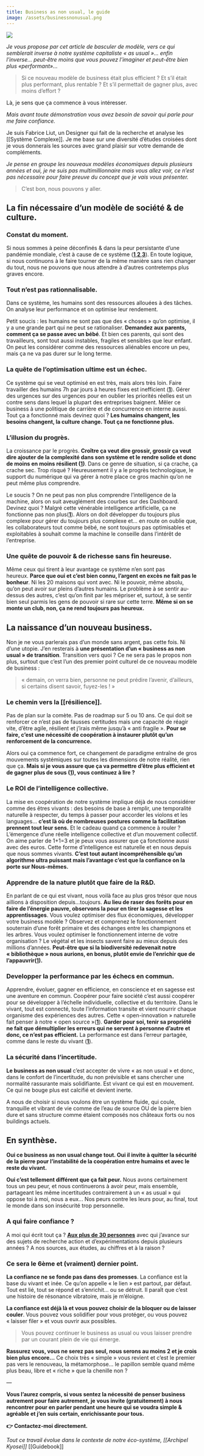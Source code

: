 ```yaml
---
title: Business as non usual, le guide
image: /assets/businessnonusual.png
---
```

![]({{page.image}})

*Je vous propose par cet article de basculer de modèle, vers ce qui semblerait inverse à notre système capitaliste « as usual »... enfin l’inverse... peut-être moins que vous pouvez l’imaginer et peut-être bien plus «performant»...*

> Si ce nouveau modèle de business était plus efficient ? Et s’il était plus performant, plus rentable ? Et s’il permettait de gagner plus, avec moins d’effort ?

Là, je sens que ça commence à vous intéresser.

*Mais avant toute démonstration vous avez besoin de savoir qui parle pour me faire confiance.*

Je suis Fabrice Liut, un Designer qui fait de la recherche et analyse les [[Système Complexe]]. Je me base sur une diversité d’études croisées dont je vous donnerais les sources avec grand plaisir sur votre demande de compléments.

*Je pense en groupe les nouveaux modèles économiques depuis plusieurs années et oui, je ne suis pas multimillionnaire mais vous allez voir, ce n’est pas nécessaire pour faire preuve du concept que je vais vous présenter.*

> C’est bon, nous pouvons y aller.

## La fin nécessaire d’un modèle de société & de culture.

### Constat du moment.

Si nous sommes à peine déconfinés & dans la peur persistante d’une pandémie mondiale, c’est à cause de ce système (**[1](https://www.podcastjournal.net/Covid-19-la-mondialisation-en-cause_a27639.html)**,**[2](https://newclimateeconomy.net/content/press-release-bold-climate-action-could-deliver-us26-trillion-2030-finds-global-commission)**,**[3](https://www.marianne.net/economie/le-coronavirus-annonce-la-fin-du-capitalisme-neoliberal-selon-le-chef-economiste-de-la)**). En toute logique, si nous continuons à le faire tourner de la même manière sans rien changer du tout, nous ne pouvons que nous attendre à d’autres contretemps plus graves encore.

### Tout n’est pas rationnalisable.

Dans ce système, les humains sont des ressources allouées à des tâches. On analyse leur performance et on optimise leur rendement.

Petit soucis : les humains ne sont pas que des « choses » qu’on optimise, il y a une grande part qui ne peut se rationaliser. **Demandez aux parents, comment ça se passe avec un bébé**. Et bien ces parents, qui sont des travailleurs, sont tout aussi instables, fragiles et sensibles que leur enfant. On peut les considérer comme des ressources aliénables encore un peu, mais ça ne va pas durer sur le long terme.

### La quête de l’optimisation ultime est un échec.

Ce système qui se veut optimisé en est très, mais alors très loin. Faire travailler des humains 7h par jours à heures fixes est inefficient (**[1](https://www.theguardian.com/money/2019/apr/15/longer-working-hours-do-not-mean-higher-profits-say-economists)**). Gérer des urgences sur des urgences pour en oublier les priorités réelles est un contre sens dans lequel la plupart des entreprises baignent. Mêler ce business à une politique de carrière et de concurrence en interne aussi. Tout ça a fonctionné mais devinez quoi ? **Les humains changent, les besoins changent, la culture change. Tout ça ne fonctionne plus.**

### L’illusion du progrès.

La croissance par le progrès. **Croître ça veut dire grossir, grossir ça veut dire ajouter de la complexité dans son système et le rendre solide et donc de moins en moins résilient ([1](https://hbr.org/2019/08/the-gap-between-large-and-small-companies-is-growing-why))**. Dans ce genre de situation, si ça crache, ça crache sec. Trop risqué ? Heureusement il y a le progrès technologique, le support du numérique qui va gérer à notre place ce gros machin qu’on ne peut même plus comprendre.

Le soucis ? On ne peut pas non plus comprendre l’intelligence de la machine, alors on suit aveuglément des courbes sur des Dashboard. Devinez quoi ? Malgré cette vénérable intelligence artificielle, ça ne fonctionne pas non plus(**[1](https://hbr.org/2019/08/what-people-hate-about-being-managed-by-algorithms-according-to-a-study-of-uber-drivers)**). Alors on doit développer du toujours plus complexe pour gérer du toujours plus complexe et... en route on oublie que, les collaborateurs tout comme bébé, ne sont toujours pas optimisables et exploitables à souhait comme la machine le conseille dans l’intérêt de l’entreprise.

### Une quête de pouvoir & de richesse sans fin heureuse.

Même ceux qui tirent à leur avantage ce système n’en sont pas heureux. **Parce que oui et c’est bien connu, l’argent en excès ne fait pas le bonheur**. Ni les 20 maisons qui vont avec. Ni le pouvoir, même absolu, qu’on peut avoir sur pleins d’autres humains. Le problème à se sentir au-dessus des autres, c’est qu’on finit par les mépriser et, surtout, à se sentir bien seul parmis les gens de pouvoir si rare sur cette terre. **Même si on se monte un club, non, ça ne rend toujours pas heureux.**

## La naissance d’un nouveau business.

Non je ne vous parlerais pas d’un monde sans argent, pas cette fois. Ni d’une utopie. J’en resterais à **une présentation d’un « business as non usual » de transition**. Transition vers quoi ? Ce ne sera pas le propos non plus, surtout que c’est l’un des premier point culturel de ce nouveau modèle de business :

> « demain, on verra bien, personne ne peut prédire l’avenir, d’ailleurs, si certains disent savoir, fuyez-les ! »

### Le chemin vers la [[résilience]].

Pas de plan sur la comète. Pas de roadmap sur 5 ou 10 ans. Ce qui doit se renforcer ce n’est pas de fausses certitudes mais une capacité de réagir vite, d’être agile, résilient et j’irais même jusqu’à « anti fragile ». **Pour se faire, c’est une nécessité de coopération à instaurer plutôt qu’un renforcement de la concurrence.**

Alors oui ça commence fort, ce changement de paradigme entraîne de gros mouvements systémiques sur toutes les dimensions de notre réalité, rien que ça. **Mais si je vous assure que ça va permettre d’être plus efficient et de gagner plus de sous ([1](https://www.ideou.com/blogs/inspiration/growing-a-resilient-business-outside-of-silicon-valley)), vous continuez à lire ?**

### Le ROI de l’intelligence collective.

La mise en coopération de notre système implique déjà de nous considérer comme des êtres vivants : des besoins de base à remplir, une temporalité naturelle à respecter, du temps à passer pour accorder les violons et les languages... **c’est là où de nombreuses postures comme la facilitation prennent tout leur sens.** Et le cadeau quand ça commence à rouler ? L’émergence d’une réelle intelligence collective et d’un mouvement collectif. On aime parler de 1+1=3 et je peux vous assurer que ça fonctionne aussi avec des euros. Cette forme d’intelligence est naturelle et en nous depuis que nous sommes vivants. **C’est tout autant incompréhensible qu’un algorithme ultra puissant mais l’avantage c’est que la confiance on la porte sur Nous-mêmes.**

### Apprendre de la nature plutôt que faire de la R&D.

En parlant de ce qui est vivant, nous voilà face au plus gros trésor que nous aillions à disposition depuis...toujours. **Au lieu de raser des forêts pour en faire de l’énergie pauvre, observons la pour en tirer la sagesse et les apprentissages**. Vous voulez optimiser des flux économiques, développer votre business modèle ? Observez et comprenez le fonctionnement souterrain d’une forêt primaire et des échanges entre les champignons et les arbres. Vous voulez optimiser le fonctionnement interne de votre organisation ? Le végétal et les insects savent faire au mieux depuis des millions d’années. **Peut-être que si la biodiversité redevenait notre « bibliothèque » nous aurions, en bonus, plutôt envie de l’enrichir que de l’appauvrir([1](https://usbeketrica.com/article/tous-les-indicateurs-sont-au-rouge-pour-la-biodiversite)).**

### Developper la performance par les échecs en commun.

Apprendre, évoluer, gagner en efficience, en conscience et en sagesse est une aventure en commun. Coopérer pour faire société c’est aussi coopérer pour se développer à l’échelle individuelle, collective et du territoire. Dans le vivant, tout est connecté, toute l’information transite et vient nourrir chaque organisme des expériences des autres. Cette « open-innovation » naturelle fait penser à notre « open source »(**[1](https://www.ouishare.net/article/comment-le-danemark-convertit-ses-entreprises-a-lopen-source)**). **Garder pour soi, tenir sa propriété ne fait que démultiplier les erreurs qui ne servent à personne d’autre et donc, ce n’est pas efficient.** La performance est dans l’erreur partagée, comme dans le reste du vivant (**[1](https://www.mckinsey.com/business-functions/organization/our-insights/how-to-beat-the-transformation-odds)**).

### La sécurité dans l’incertitude.

**Le business as non usual** c’est accepter de vivre « as non usual » et donc, dans le confort de l’incertitude, du non prévisible et sans chercher une normalité rassurante mais solidifiante. Est vivant ce qui est en mouvement. Ce qui ne bouge plus est calcifié et devient inerte.

A nous de choisir si nous voulons être un système fluide, qui coule, tranquille et vibrant de vie comme de l’eau de source OU de la pierre bien dure et sans structure comme étaient composés nos châteaux forts ou nos buildings actuels.

## En synthèse.

**Oui ce business as non usual change tout. Oui il invite à quitter la sécurité de la pierre pour l’instabilité de la coopération entre humains et avec le reste du vivant.**

**Oui c’est tellement différent que ça fait peur.** Nous avons certainement tous un peu peur, et nous continuerons à avoir peur, mais ensemble, partageant les même incertitudes contrairement à un « as usual » qui oppose toi à moi, nous a eux... Nos peurs contre les leurs pour, au final, tout le monde dans son insécurité trop personnelle.

### A qui faire confiance ?

A moi qui écrit tout ça ? **[Aux plus de 30 personnes](https://www.notion.so/sofffa/Archipel-Kyosei-93368e15506643e7ade9038e915c5858)** avec qui j’avance sur des sujets de recherche action et d’expérimentations depuis plusieurs années ? A nos sources, aux études, au chiffres et à la raison ?

### Ce sera le 6ème et (vraiment) dernier point.

**La confiance ne se fonde pas dans des promesses**. La confiance est la base du vivant et inée. Ce qu’on appelle « le lien » est partout, par défaut. Tout est lié, tout se répond et s’enrichit... ou se détruit. Il paraît que c’est une histoire de résonance vibratoire, mais je m’éloigne.

**La confiance est déjà là et vous pouvez choisir de la bloquer ou de laisser couler**. Vous pouvez vous solidifier pour vous protéger, ou vous pouvez « laisser filer » et vous ouvrir aux possibles.

> Vous pouvez continuer le business as usual ou vous laisser prendre par un courant plein de vie qui émerge.

**Rassurez vous, vous ne serez pas seul, nous serons au moins 2 et je crois bien plus encore...** Ce choix très « simple » vous revient et c’est le premier pas vers le renouveau, la métamorphose... le papillon semble quand même plus beau, libre et « riche » que la chenille non ?

—

**Vous l’aurez compris, si vous sentez la nécessité de penser business autrement pour faire autrement, je vous invite (gratuitement) à nous rencontrer pour en parler pendant une heure qui se voudra simple & agréable et j’en suis certain, enrichissante pour tous.** 

**👉 Contactez-moi directement.**

*Tout ce travail évolue dans le contexte de notre éco-système, [[Archipel Kyosei]]*
[[Guidebook]]